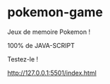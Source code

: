 # pokemon-game

Jeux de memoire Pokemon ! 

100% de JAVA-SCRIPT 

Testez-le !

http://127.0.0.1:5501/index.html
